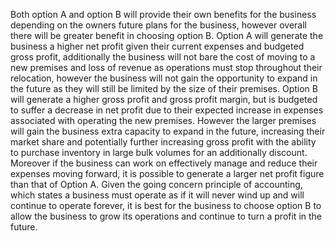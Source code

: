 Both option A and option B will provide their own benefits for the business depending on the owners future plans for the business, however overall there will be greater benefit in choosing option B. Option A will generate the business a higher net profit given their current expenses and budgeted gross profit, additionally the business will not bare the cost of moving to a new premises and loss of revenue as operations must stop throughout their relocation, however the business will not gain the opportunity to expand in the future as they will still be limited by the size of their premises. Option B will generate a higher gross profit and gross profit margin, but is budgeted to suffer a decrease in net profit due to their expected increase in expenses associated with operating the new premises. However the larger premises will gain the business extra capacity to expand in the future, increasing their market share and potentially further increasing gross profit with the ability to purchase inventory in large bulk volumes for an additionally discount. Moreover if the business can work on effectively manage and reduce their expenses moving forward, it is possible to generate a larger net profit figure than that of Option A. Given the going concern principle of accounting, which states a business must operate as if it will never wind up and will continue to operate forever, it is best for the business to choose option B to allow the business to grow its operations and continue to turn a profit in the future. 